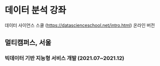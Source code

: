 # 데이터 분석 강좌
데이터 사이언스 스쿨 (https://datascienceschool.net/intro.html) 온라인 버전

## 멀티캠퍼스, 서울
### 빅데이터 기반 지능형 서비스 개발 (2021.07~2021.12)